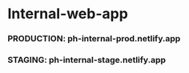 # Internal-web-app

### PRODUCTION: ph-internal-prod.netlify.app
### STAGING: ph-internal-stage.netlify.app
